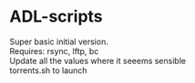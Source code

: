 ADL-scripts
===========
Super basic initial version.  
Requires: rsync, lftp, bc  
Update all the values where it seeems sensible  
torrents.sh to launch  
